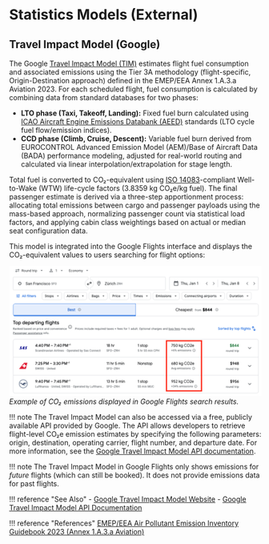 # Statistics Models (External)

## Travel Impact Model (Google)

The Google [Travel Impact Model (TIM)](https://travelimpactmodel.org) estimates flight fuel consumption and associated emissions using the Tier 3A methodology (flight-specific, Origin-Destination approach) defined in the EMEP/EEA Annex 1.A.3.a Aviation 2023. For each scheduled flight, fuel consumption is calculated by combining data from standard databases for two phases:

- **LTO phase (Taxi, Takeoff, Landing):** Fixed fuel burn calculated using [ICAO Aircraft Engine Emissions Databank (AEED)](https://www.easa.europa.eu/en/domains/environment/icao-aircraft-engine-emissions-databank) standards (LTO cycle fuel flow/emission indices).
- **CCD phase (Climb, Cruise, Descent):** Variable fuel burn derived from EUROCONTROL Advanced Emission Model (AEM)/Base of Aircraft Data (BADA) performance modeling, adjusted for real-world routing and calculated via linear interpolation/extrapolation for stage length.

Total fuel is converted to CO₂-equivalent using [ISO 14083](https://www.iso.org/standard/78864.html)-compliant Well-to-Wake (WTW) life-cycle factors (3.8359 kg CO₂e/kg fuel). The final passenger estimate is derived via a three-step apportionment process: allocating total emissions between cargo and passenger payloads using the mass-based approach, normalizing passenger count via statistical load factors, and applying cabin class weightings based on actual or median seat configuration data.

This model is integrated into the Google Flights interface and displays the CO₂-equivalent values to users searching for flight options:

![Google Flights showing Travel Impact Model emissions](../_static/screenshots/google_flights_tim.png)
*Example of CO₂ emissions displayed in Google Flights search results.*

!!! note
    The Travel Impact Model can also be accessed via a free, publicly available API provided by Google. The API allows developers to retrieve flight-level CO₂e emission estimates by specifying the following parameters: origin, destination, operating carrier, flight number, and departure date. For more information, see the [Google Travel Impact Model API documentation](https://developers.google.com/travel/impact-model).

!!! note
    The Travel Impact Model in Google Flights only shows emissions for _future_ flights (which can still be booked). It does not provide emissions data for past flights.

!!! reference "See Also"
    - [Google Travel Impact Model Website](https://travelimpactmodel.org)
    - [Google Travel Impact Model API Documentation](https://developers.google.com/travel/impact-model)

!!! reference "References"
    [EMEP/EEA Air Pollutant Emission Inventory Guidebook 2023 (Annex 1.A.3.a Aviation)](https://www.eea.europa.eu/en/analysis/publications/emep-eea-guidebook-2023)
